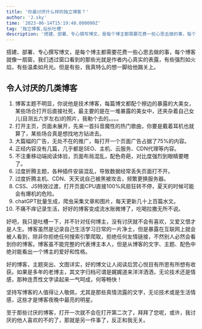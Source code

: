 ```yaml
---
title: '你最讨厌什么样的独立博客？'
author: 'J.sky'
time: '2023-06-14T15:19:48.000000Z'
tag: '独立博客,站长吐槽'
description: '搭建、部署、专心撰写博文，是每个博主都需要花费一些心思去做的事，每个博客就像一扇窗，我们透过窗口看到的那些光就是作者内心真实的表露，有些强烈如火焰，有些温柔如月光。但是有些，我真特么的想一脚给他踹关上。'
---
```

搭建、部署、专心撰写博文，是每个博主都需要花费一些心思去做的事，每个博客就像一扇窗，我们透过窗口看到的那些光就是作者内心真实的表露，有些强烈如火焰，有些温柔如月光。但是有些，我真特么的想一脚给他踹关上。

## 令人讨厌的几类博客

1. 博客主题不明显，你说他是技术博客，每篇博文都配个擦边的暴露的大美女，某些场合打开后直接社死，最主要的是在一堆暴露的美女中，还夹杂着自己女儿(目测五六岁左右)的照片，我勒个去的。。。。
2. 打开主页，页面未展开，先来一首抖音魔性的热门歌曲，你要是戴着耳机也就算了，某些场合真是想找地方钻进去。
3. 大篇幅的广告，无处不在的推广，每打开一个页面广告占据了75%的内容。
4. 正经内容没有几篇，几乎都是SEO、主机、云服务、CDN代理等内容。
5. 不注重移动端阅读体验，页面布局混乱，配色奇葩，对比度强烈到眼睛要瞎了。
6. 过度折腾主题，各种插件安装混乱，导致数据经常丢失页面打不开。
7. 过度折腾主机、CDN、天天说自己被黑被攻击，频繁更换服务器。
8. CSS、JS特效过渡，打开页面CPU直接100%风扇狂转不停，夏天的时候可能会有爆机的危险。
9. chatGPT批量生成，爬虫采集文章和图片，每天更新几十上百篇水文。
10. 不痛不痒记录生活，好好的博客变成流水账微博了，吃喝拉撒无所不说。

好吧，我只是吐槽一下，并不针对任何博主，没有讨厌就不会有喜欢，又爱又恨才是人生。博客虽然是记录自己生活学习日常的一片净土，但是暴露在互联网上就会被人看到，除非你拒绝任何搜索引擎爬取，拒绝任何友情链接，不然别人必然会看到你的博客。博客虽不能完整的代表博主本人，但是从博客的文字、主题、配色中绝对能看出一个博主的爱好和性格。

好的博客，主题突出、文图详实，好的博文让人阅读后赏心悦目有所思有所想有收获。如果是多年的老博主，其文字归档可谓是娓娓道来洋洋洒洒，无论技术还是情感，那种连贯性文字读起来一气呵成，何等畅快！

坚持写博客的人值得让人敬佩，尤其是那些真情流露的文字，无论技术或是生活情感，这些才是博客夜晚中最亮的明星。

至于那些讨厌的博客，打开一次就不会在打开第二次了，拜拜了您呢，或许，我讨厌的他人喜欢的不的了，那就是另一件事了，反正和我无关。